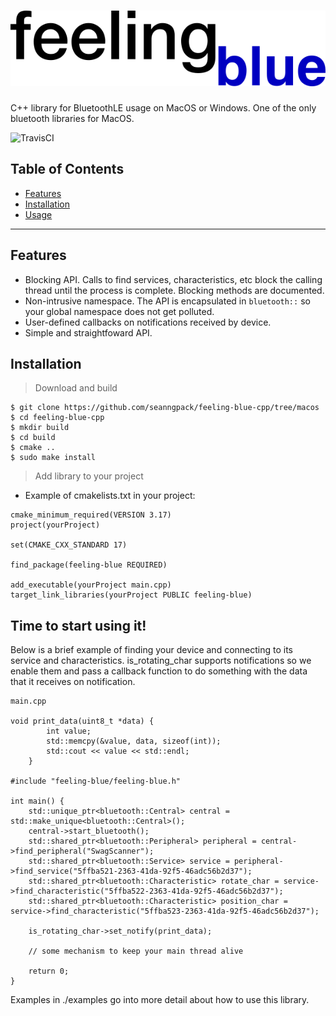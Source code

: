 # ![feeling-blue-logo](doc/img/feeling_blue_cpp.png)
C++ library for BluetoothLE usage on MacOS or Windows. One of the only bluetooth libraries for MacOS.

![TravisCI](https://img.shields.io/travis/seanngpack/feeling-blue-cpp?label=travis-ci%20build)

## Table of Contents

- [Features](#features)
- [Installation](#installation)
- [Usage](#Time-to-start-using-it)


---

## Features

* Blocking API. Calls to find services, characteristics, etc block the calling thread until the process is complete.
Blocking methods are documented.
* Non-intrusive namespace. The API is encapsulated in ```bluetooth::``` so your global namespace does not get polluted.
* User-defined callbacks on notifications received by device.
* Simple and straightfoward API.

## Installation

> Download and build
```
$ git clone https://github.com/seanngpack/feeling-blue-cpp/tree/macos
$ cd feeling-blue-cpp
$ mkdir build
$ cd build
$ cmake ..
$ sudo make install
```

> Add library to your project

* Example of cmakelists.txt in your project:

```
cmake_minimum_required(VERSION 3.17)
project(yourProject)

set(CMAKE_CXX_STANDARD 17)

find_package(feeling-blue REQUIRED)

add_executable(yourProject main.cpp)
target_link_libraries(yourProject PUBLIC feeling-blue)

```



## Time to start using it!
Below is a brief example of finding your device and connecting
to its service and characteristics. is_rotating_char supports notifications
so we enable them and pass a callback function to do something with the data
that it receives on notification.

```
main.cpp

void print_data(uint8_t *data) {
        int value;
        std::memcpy(&value, data, sizeof(int));
        std::cout << value << std::endl;
    }

#include "feeling-blue/feeling-blue.h"

int main() {
    std::unique_ptr<bluetooth::Central> central = std::make_unique<bluetooth::Central>();
    central->start_bluetooth();
    std::shared_ptr<bluetooth::Peripheral> peripheral = central->find_peripheral("SwagScanner");
    std::shared_ptr<bluetooth::Service> service = peripheral->find_service("5ffba521-2363-41da-92f5-46adc56b2d37");
    std::shared_ptr<bluetooth::Characteristic> rotate_char = service->find_characteristic("5ffba522-2363-41da-92f5-46adc56b2d37");
    std::shared_ptr<bluetooth::Characteristic> position_char = service->find_characteristic("5ffba523-2363-41da-92f5-46adc56b2d37");

    is_rotating_char->set_notify(print_data);

    // some mechanism to keep your main thread alive
  
    return 0;
}
```

Examples in ./examples go into more detail about how to use this library. 
